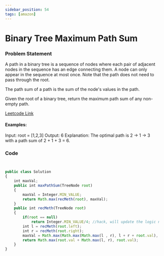 ```yaml
---
sidebar_position: 54
tags: [amazon]
---
```


# Binary Tree Maximum Path Sum

### Problem Statement

A path in a binary tree is a sequence of nodes where each pair of adjacent nodes in the sequence has an edge connecting them. A node can only appear in the sequence at most once. Note that the path does not need to pass through the root.

The path sum of a path is the sum of the node's values in the path.

Given the root of a binary tree, return the maximum path sum of any non-empty path.

[Leetcode Link](https://leetcode.com/problems/binary-tree-maximum-path-sum/description/)

#### Examples:

Input: root = [1,2,3]
Output: 6
Explanation: The optimal path is 2 -> 1 -> 3 with a path sum of 2 + 1 + 3 = 6.

### Code

```jsx title="Java Code"


public class Solution
{
    int maxVal;
    public int maxPathSum(TreeNode root)
    {
        maxVal = Integer.MIN_VALUE;
        return Math.max(recMeth(root), maxVal);
    }
    public int recMeth(TreeNode root)
    {
        if(root == null)
            return Integer.MIN_VALUE/4; //hack, will update the logic next
        int l = recMeth(root.left);
        int r = recMeth(root.right);
        maxVal = Math.max(Math.max(Math.max(l , r), l + r + root.val), maxVal);
        return Math.max(root.val + Math.max(l, r), root.val);
    }
}
```
